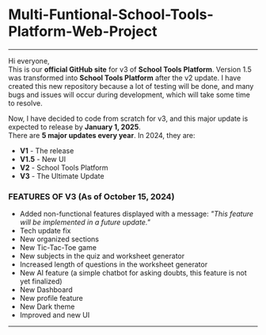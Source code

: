 # Multi-Funtional-School-Tools-Platform-Web-Project

---

Hi everyone,  
This is our **official GitHub site** for v3 of **School Tools Platform**. Version 1.5 was transformed into **School Tools Platform** after the v2 update. I have created this new repository because a lot of testing will be done, and many bugs and issues will occur during development, which will take some time to resolve.

Now, I have decided to code from scratch for v3, and this major update is expected to release by **January 1, 2025**.  
There are **5 major updates every year**. In 2024, they are:

- **V1** - The release
- **V1.5** - New UI
- **V2** - School Tools Platform
- **V3** - The Ultimate Update

### FEATURES OF V3 (As of October 15, 2024)
- Added non-functional features displayed with a message: *"This feature will be implemented in a future update."*
- Tech update fix
- New organized sections
- New Tic-Tac-Toe game
- New subjects in the quiz and worksheet generator
- Increased length of questions in the worksheet generator
- New AI feature (a simple chatbot for asking doubts, this feature is not yet finalized)
- New Dashboard
- New profile feature
- New Dark theme
- Improved and new UI

---

